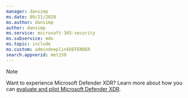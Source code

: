 ```yaml
---
manager: dansimp
ms.date: 09/21/2020
ms.author: dansimp
author: dansimp
ms.service: microsoft-365-security
ms.subservice: mdo
ms.topic: include
ms.custom: admindeeplinkDEFENDER
search.appverid: met150
---
```


> [!NOTE]
> Want to experience Microsoft Defender XDR? Learn more about how you can [evaluate and pilot Microsoft Defender XDR](/defender-xdr/eval-overview?ocid=cx-docs-MTPtriallab).
